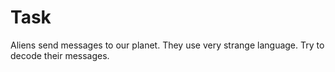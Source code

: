 # Task 

Aliens send messages to our planet. They use very strange language. 
Try to decode their messages.